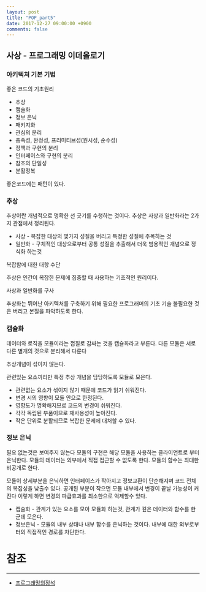 ```yaml
---
layout: post
title: "POP_part5"
date: 2017-12-27 09:00:00 +0900
comments: false
---
```


## 사상 - 프로그래밍 이데올로기

### 아키텍처 기본 기법

좋은 코드의 기초원리

* 추상
* 캠슐화
* 정보 은닉
* 패키지화
* 관심의 분리
* 충족성, 완정성, 프리미티브성(원시성, 순수성)
* 정책과 구현의 분리
* 인터페이스와 구현의 분리
* 참조의 단일성
* 분활정복

좋은코드에는 패턴이 있다.

### 추상

추상이란 개념적으로 명확한 선 긋기를 수행하는 것이다.
추상은 사상과 일반화라는 2가지 관점에서 정리된다.

* 사상 - 복잡한 대상의 몇가지 성질을 버리고 특정한 성질에 주목하는 것
* 일반화 - 구체적인 대상으로부터 공통 성질을 추출해서 더욱 범용적인 개념으로 정식화 하는것

복잡함에 대한 대항 수단

추상은 인간이 복잡한 문제에 집중할 때 사용하는 기초적인 원리이다.

사상과 일반화를 구사

추상화는 뛰어난 아키텍처를 구축하기 위해 필요한 프로그래머의 기초 기술
불필요한 것은 버리고 본질을 파악하도록 한다.

### 캡슐화

데이터와 로직을 모듈이라는 껍질로 감싸는 것을 캡슐화라고 부른다. 다른 모듈은 서로 다른 별개의 것으로 분리해서 다룬다

추상개념이 섞이지 않는다.

관련있는 요소끼리만 특정 추상 개념을 담당하도록 모듈로 모은다.

* 관련없는 요소가 섞이지 않기 때문에 코드가 읽기 쉬워진다.
* 변경 시의 영향이 모듈 안으로 한정된다.
* 영향도가 명확해지므로 코드의 변경이 쉬워진다.
* 각각 독립된 부품이므로 재사용성이 높아진다.
* 작은 단위로 분활되므로 복잡한 문제에 대처할 수 있다.

### 정보 은닉

필요 없는것은 보여주지 않는다 모듈의 구현은 해당 모듈을 사용하는 클라이언트로 부터 은닉한다.
모듈의 데이터는 외부에서 직접 접근할 수 없도록 한다. 모듈의 함수는 최대한 비공개로 한다.

모듈이 상세부분을 은닉하면 인터페이스가 작아지고 정보교환이 단순해지며 코드 전체의 복잡성을 낮출수 있다.
공개된 부분이 작으면 모듈 내부에서 변경이 끝날 가능성이 커진다 이렇게 하면 변경의 파급효과를 최소한으로 억제할수 있다.

* 캡슐화 - 관계가 있는 요소를 모아 모듈화 하는것, 관계가 깊은 데이터와 함수를 한군데 모은다.
* 정보은닉 - 모듈의 내부 상태나 내부 함수를 은닉하는 것이다. 내부에 대한 외부로부터의 직접적인 경로를 차단한다.



# 참조 
-----
* [프로그래밍의정석](http://www.yes24.com/24/Goods/55254076?Acode=101)
